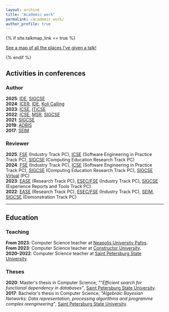 ```yaml
---
layout: archive
title: "Academic work"
permalink: /academic_work/
author_profile: true
---
```


{% if site.talkmap_link == true %}

<p style="text-decoration:underline;"><a href="/talkmap.html">See a map of all the places I've given a talk!</a></p>

{% endif %}

<h2>Activities in conferences</h2>

<h3>Author</h3>

<b>2025</b>: <a href="https://ide-workshop.github.io/">IDE</a>, <a href="https://sigcse2025.sigcse.org/">SIGCSE</a><br>
<b>2024</b>: <a href="https://conf.researchr.org/home/icer-2024">ICER</a>, <a href="https://ide-workshop.github.io/content/ide-2024.html">IDE</a>, <a href="https://www.kolicalling.fi/">Koli Calling</a><br>
<b>2023</b>: <a href="https://conf.researchr.org/home/icse-2023">ICSE</a>, <a href="https://iticse.acm.org/2023/">ITiCSE</a><br>
<b>2022</b>: <a href="https://conf.researchr.org/home/icse-2022">ICSE</a>, <a href="https://conf.researchr.org/home/msr-2022">MSR</a>, <a href="https://sigcse2022.sigcse.org/">SIGCSE</a><br>
<b>2021</b>: <a href="https://sigcse2021.sigcse.org/">SIGCSE</a><br>
<b>2019</b>: <a href="https://adbis2019.um.si/">ADBIS</a><br>
<b>2017</b>: <a href="https://ceur-ws.org/Vol-1864/">SEIM</a>

<h3>Reviewer</h3>

<b>2025</b>: <a href="https://conf.researchr.org/track/fse-2025/fse-2025-industry-papers">FSE</a> (Industry Track PC), <a href="https://conf.researchr.org/track/icse-2025/icse-2025-software-engineering-in-practice?">ICSE</a> (Software Engineering in Practice Track PC), <a href="https://sigcse2025.sigcse.org/track/sigcse-ts-2025-Papers">SIGCSE</a> (Computing Education Research Track PC) <br>
<b>2024</b>: <a href="https://2024.esec-fse.org/track/fse-2024-industry?">FSE</a> (Industry Track PC), <a href="https://conf.researchr.org/track/icse-2024/icse-2024-software-engineering-in-practice?">ICSE</a> (Software Engineering in Practice Track PC), <a href="https://www.sigcse2024.org/track/sigcse-ts-2024-Papers-1">SIGCSE</a> (Computing Education Research Track PC), <a href="https://sigcsevirtual.acm.org/track/sigcse-virtual-2024-participation">SIGCSE Virtual</a> (PC)<br>
<b>2023</b>: <a href="https://conf.researchr.org/track/ease-2023/ease-2023-research?">EASE</a> (Research Track PC), <a href="https://2023.esec-fse.org/track/fse-2023-industry?">ESEC/FSE</a> (Industry Track PC), <a href="https://sigcse2023.sigcse.org/track/sigcse-ts-2023-papers">SIGCSE</a> (Experience Reports and Tools Track PC)<br>
<b>2022</b>: <a href="https://conf.researchr.org/track/ease-2022/ease-2022-research">EASE</a> (Research Track PC), <a href="https://2022.esec-fse.org/track/fse-2022-industry?">ESEC/FSE</a> (Industry Track PC), <a href="https://sigcse2022.sigcse.org/">SEIM</a>, <a href="https://sigcse2022.sigcse.org/">SIGCSE</a> (Demonstration Track PC)

<hr color="#888888" size="4" noshade>

<h2>Education</h2>

<h3>Teaching</h3>

<b>From 2023</b>: Computer Science teacher at <a href="https://www.nup.ac.cy/">Neapolis University Pafos</a>.<br>
<b>From 2023</b>: Computer Science teacher at <a href="https://constructor.university/">Constructor University</a>.<br>
<b>2020–2022</b>: Computer Science teacher at <a href="https://english.spbu.ru/">Saint Petersburg State University</a>.


<h3>Theses</h3>

<b>2020</b>: Master's thesis in Computer Science, <i>"“Efficient search for functional dependency in databases"</i>, <a href="https://english.spbu.ru/">Saint Petersburg State University</a>.<br>
<b>2017</b>: Bachelor's thesis in Computer Science, <i>"Algebraic Bayesian Networks: Data representation, processing algorithms and programme complex reengineering"</i>, <a href="https://english.spbu.ru/">Saint Petersburg State University</a>.